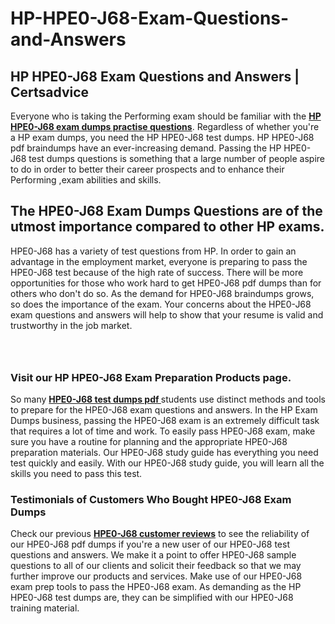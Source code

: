 # HP-HPE0-J68-Exam-Questions-and-Answers
<h2><strong>HP HPE0-J68 Exam Questions and Answers | Certsadvice</strong></h2> <p>Everyone who is taking the Performing exam should be familiar with the <a href="http://www.certsadvice.com/hp/hpe0-j68-practice-questions"><strong>HP HPE0-J68 exam dumps practise questions</strong></a>. Regardless of whether you&#39;re a HP exam dumps, you need the HP HPE0-J68 test dumps. HP HPE0-J68 pdf braindumps have an ever-increasing demand. Passing the HP HPE0-J68 test dumps questions is something that a large number of people aspire to do in order to better their career prospects and to enhance their Performing ,exam abilities and skills.</p> <h2><strong>The HPE0-J68 Exam Dumps Questions are of the utmost importance compared to other HP exams.</strong></h2> <p>HPE0-J68 has a variety of test questions from HP. In order to gain an advantage in the employment market, everyone is preparing to pass the HPE0-J68 test because of the high rate of success. There will be more opportunities for those who work hard to get HPE0-J68 pdf dumps than for others who don&#39;t do so. As the demand for HPE0-J68 braindumps grows, so does the importance of the exam. Your concerns about the HPE0-J68 exam questions and answers will help to show that your resume is valid and trustworthy in the job market.</p> <p><a href="http://www.certsadvice.com/hp/hpe0-j68-practice-questions" style="display: block; padding: 1em 0; text-align: center; "><img alt="" src="https://1.bp.blogspot.com/-RUOr8Wn-CRk/YUYAxC8kcHI/AAAAAAAAAnw/F7BbdI3tw8QDj5z8iX0vQAioQzKiUxduwCLcBGAsYHQ/s0/unnamed.jpg" /></a></p> <h3><strong>Visit our HP HPE0-J68 Exam Preparation Products page.</strong></h3> <p>So many <a href="http://www.certsadvice.com/hp/hpe0-j68-practice-questions"><strong>HPE0-J68 test dumps pdf </strong></a>students use distinct methods and tools to prepare for the HPE0-J68 exam questions and answers. In the HP Exam Dumps business, passing the HPE0-J68 exam is an extremely difficult task that requires a lot of time and work. To easily pass HPE0-J68 exam, make sure you have a routine for planning and the appropriate HPE0-J68 preparation materials. Our HPE0-J68 study guide has everything you need test quickly and easily. With our HPE0-J68 study guide, you will learn all the skills you need to pass this test.</p> <h3><strong>Testimonials of Customers Who Bought HPE0-J68 Exam Dumps</strong></h3> <p>Check our previous <a href="http://www.certsadvice.com/hp/hpe0-j68-practice-questions"><strong>HPE0-J68 customer reviews</strong></a> to see the reliability of our HPE0-J68 pdf dumps if you&#39;re a new user of our HPE0-J68 test questions and answers. We make it a point to offer HPE0-J68 sample questions to all of our clients and solicit their feedback so that we may further improve our products and services. Make use of our HPE0-J68 exam prep tools to pass the HPE0-J68 exam. As demanding as the HP HPE0-J68 test dumps are, they can be simplified with our HPE0-J68 training material.</p>
